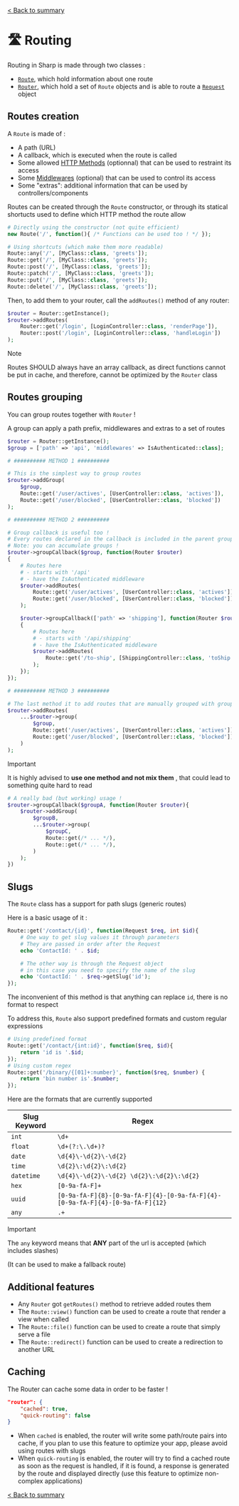 [< Back to summary](../README.md)

# 🛣️ Routing

Routing in Sharp is made through two classes :
- [`Route`](../../src/Classes/Web/Route.php), which hold information about one route
- [`Router`](../../src/Classes/Web/Router.php), which hold a set of `Route` objects and is able to route a [`Request`](../../src/Classes/Http/Request.php) object

## Routes creation

A `Route` is made of :
- A path (URL)
- A callback, which is executed when the route is called
- Some allowed [HTTP Methods](https://developer.mozilla.org/en-US/docs/Web/HTTP/Methods) (optionnal) that can be used to restraint its access
- Some [Middlewares](./middlewares.md) (optional) that can be used to control its access
- Some "extras": additional information that can be used by controllers/components

Routes can be created through the `Route` constructor, or
through its statical shortucts used to define which HTTP method the route allow

```php
# Directly using the constructor (not quite efficient)
new Route('/', function(){ /* Functions can be used too ! */ });

# Using shortcuts (which make them more readable)
Route::any('/', [MyClass::class, 'greets']);
Route::get('/', [MyClass::class, 'greets']);
Route::post('/', [MyClass::class, 'greets']);
Route::patch('/', [MyClass::class, 'greets']);
Route::put('/', [MyClass::class, 'greets']);
Route::delete('/', [MyClass::class, 'greets']);

```

Then, to add them to your router, call the `addRoutes()` method of any router:
```php
$router = Router::getInstance();
$router->addRoutes(
    Router::get('/login', [LoginController::class, 'renderPage']),
    Router::post('/login', [LoginController::class, 'handleLogin'])
);
```

> [!NOTE]
> Routes SHOULD always have an array callback, as direct functions cannot be put in cache, and therefore, cannot be optimized by the `Router` class


## Routes grouping

You can group routes together with `Router` !

A group can apply a path prefix, middlewares and extras to a set of routes

```php
$router = Router::getInstance();
$group = ['path' => 'api', 'middlewares' => IsAuthenticated::class];

# ########## METHOD 1 ##########

# This is the simplest way to group routes
$router->addGroup(
    $group,
    Route::get('/user/actives', [UserController::class, 'actives']),
    Route::get('/user/blocked', [UserController::class, 'blocked'])
);

# ########## METHOD 2 ##########

# Group callback is useful too !
# Every routes declared in the callback is included in the parent group
# Note: you can accumulate groups !
$router->groupCallback($group, function(Router $router)
{
    # Routes here
    # - starts with '/api'
    # - have the IsAuthenticated middleware
    $router->addRoutes(
        Route::get('/user/actives', [UserController::class, 'actives']),
        Route::get('/user/blocked', [UserController::class, 'blocked'])
    );

    $router->groupCallback(['path' => 'shipping'], function(Router $router)
    {
        # Routes here
        # - starts with '/api/shipping'
        # - have the IsAuthenticated middleware
        $router->addRoutes(
            Route::get('/to-ship', [ShippingController::class, 'toShip'])
        );
    });
});

# ########## METHOD 3 ##########

# The last method it to add routes that are manually grouped with group()
$router->addRoutes(
    ...$router->group(
        $group,
        Route::get('/user/actives', [UserController::class, 'actives']),
        Route::get('/user/blocked', [UserController::class, 'blocked'])
    )
);
```

> [!IMPORTANT]
> It is highly advised to **use one method and not mix them** , that could lead to something quite hard to read


```php
# A really bad (but working) usage !
$router->groupCallback($groupA, function(Router $router){
    $router->addGroup(
        $groupB,
        ...$router->group(
            $groupC,
            Route::get(/* ... */),
            Route::get(/* ... */),
        )
    );
})
```

## Slugs

The `Route` class has a support for path slugs (generic routes)

Here is a basic usage of it :
```php
Route::get('/contact/{id}', function(Request $req, int $id){
    # One way to get slug values it through parameters
    # They are passed in order after the Request
    echo 'ContactId: ' . $id;

    # The other way is through the Request object
    # in this case you need to specify the name of the slug
    echo 'ContactId: ' . $req->getSlug('id');
});
```

The inconvenient of this method is that anything can replace `id`, there is no
format to respect

To address this, `Route` also support predefined formats and custom regular expressions
```php
# Using predefined format
Route::get('/contact/{int:id}', function($req, $id){
    return 'id is '.$id;
});
# Using custom regex
Route::get('/binary/{[01]+:number}', function($req, $number) {
    return 'bin number is'.$number;
});
```

Here are the formats that are currently supported

| Slug Keyword | Regex                                                                         |
|--------------|-------------------------------------------------------------------------------|
| `int`        | `\d+`                                                                         |
| `float`      | `\d+(?:\.\d+)?`                                                               |
| `date`       | `\d{4}\-\d{2}\-\d{2}`                                                         |
| `time`       | `\d{2}\:\d{2}\:\d{2}`                                                         |
| `datetime`   | `\d{4}\-\d{2}\-\d{2} \d{2}\:\d{2}\:\d{2}`                                     |
| `hex`        | `[0-9a-fA-F]+`                                                                |
| `uuid`       | `[0-9a-fA-F]{8}-[0-9a-fA-F]{4}-[0-9a-fA-F]{4}-[0-9a-fA-F]{4}-[0-9a-fA-F]{12}` |
| `any`        | `.+`                                                                          |


> [!IMPORTANT]
> The `any` keyword means that **ANY** part of the url is accepted (which includes slashes)
>
> (It can be used to make a fallback route)

## Additional features

- Any `Router` got `getRoutes()` method to retrieve added routes them
- The `Route::view()` function can be used to create a route that render a view when called
- The `Route::file()` function can be used to create a route that simply serve a file
- The `Route::redirect()` function can be used to create a redirection to another URL

## Caching

The Router can cache some data in order to be faster !

```json
"router": {
    "cached": true,
    "quick-routing": false
}
```

- When `cached` is enabled, the router will write some path/route pairs into cache, if you plan to use this feature to optimize your app,
please avoid using routes with slugs
- When `quick-routing` is enabled, the router will try to find a cached route as soon as the request is handled, if it is found, a
response is generated by the route and displayed directly (use this feature to optimize non-complex applications)

[< Back to summary](../README.md)